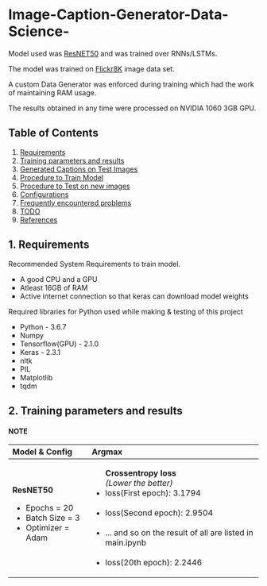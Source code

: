 # Image-Caption-Generator-Data-Science-
Model used was [ResNET50](https://iq.opengenus.org/resnet50-architecture/) and was trained over RNNs/LSTMs. 

The model was trained on [Flickr8K](https://forms.illinois.edu/sec/1713398) image data set. 

A custom Data Generator was enforced during training which had the work of maintaining RAM usage. 

The results obtained in any time were processed on NVIDIA 1060 3GB GPU.

## Table of Contents

1. [Requirements](#1-requirements)
2. [Training parameters and results](#2-training-parameters-and-results)
3. [Generated Captions on Test Images](#3-generated-captions-on-test-images)
4. [Procedure to Train Model](#4-procedure-to-train-model)
5. [Procedure to Test on new images](#5-procedure-to-test-on-new-images)
6. [Configurations](#6-configurations-configpy)
7. [Frequently encountered problems](#7-frequently-encountered-problems)
8. [TODO](#8-todo)
9. [References](#9-references)

## 1. Requirements

Recommended System Requirements to train model.

<ul type="square">
	<li>A good CPU and a GPU</li>
	<li>Atleast 16GB of RAM</li>
	<li>Active internet connection so that keras can download model weights</li>
</ul>

Required libraries for Python used while making & testing of this project

<ul type="square">
	<li>Python - 3.6.7</li>
	<li>Numpy  </li>
	<li>Tensorflow(GPU) - 2.1.0</li>
	<li>Keras - 2.3.1</li>
	<li>nltk  </li>
	<li>PIL </li>
	<li>Matplotlib </li>
	<li>tqdm </li>
</ul>


## 2. Training parameters and results

#### NOTE

| Model & Config | Argmax |
| :--- | :--- |
| **ResNET50** <ul><li>Epochs = 20</li><li>Batch Size = 3</li><li>Optimizer = Adam</li></ul> |<ul>**Crossentropy loss**<br>*(Lower the better)*<li>loss(First epoch): 3.1794</li><br><li>loss(Second epoch): 2.9504</li><br><li>... and so on the result of all are listed in main.ipynb</li><br><li>loss(20th epoch): 2.2446</li>  |

